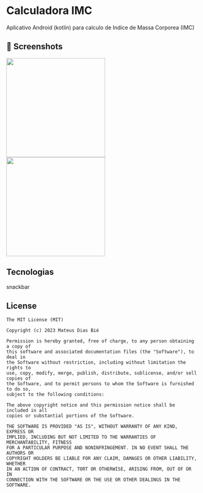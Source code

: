 # Calculadora IMC
Aplicativo Android (kotlin) para calculo de Indice de Massa Corporea (IMC)

## :camera_flash: Screenshots
<!-- You can add more screenshots here if you like -->

<img src="https://github.com/user-attachments/assets/c430f5db-1fe0-49b5-b01b-ee9fac2cbccb" width=260/>
<img src="https://github.com/user-attachments/assets/ad00691a-50dc-45c0-9b0c-ea946cfe32b2" width=260/>

## Tecnologias
snackbar



## License
```
The MIT License (MIT)

Copyright (c) 2023 Mateus Dias Bié

Permission is hereby granted, free of charge, to any person obtaining a copy of
this software and associated documentation files (the "Software"), to deal in
the Software without restriction, including without limitation the rights to
use, copy, modify, merge, publish, distribute, sublicense, and/or sell copies of
the Software, and to permit persons to whom the Software is furnished to do so,
subject to the following conditions:

The above copyright notice and this permission notice shall be included in all
copies or substantial portions of the Software.

THE SOFTWARE IS PROVIDED "AS IS", WITHOUT WARRANTY OF ANY KIND, EXPRESS OR
IMPLIED, INCLUDING BUT NOT LIMITED TO THE WARRANTIES OF MERCHANTABILITY, FITNESS
FOR A PARTICULAR PURPOSE AND NONINFRINGEMENT. IN NO EVENT SHALL THE AUTHORS OR
COPYRIGHT HOLDERS BE LIABLE FOR ANY CLAIM, DAMAGES OR OTHER LIABILITY, WHETHER
IN AN ACTION OF CONTRACT, TORT OR OTHERWISE, ARISING FROM, OUT OF OR IN
CONNECTION WITH THE SOFTWARE OR THE USE OR OTHER DEALINGS IN THE SOFTWARE.
```
